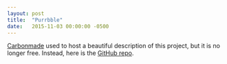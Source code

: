 ```yaml
---
layout: post
title:  "Purrbble"
date:   2015-11-03 00:00:00 -0500
---
```


[Carbonmade](https://carbonmade.com/) used to host a beautiful description of this project, but it is no longer free. Instead, here is the [GitHub repo](https://github.com/ben-hudson/purrbble).
